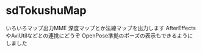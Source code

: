 # sdTokushuMap
いろいろマップ出力MME
深度マップとか法線マップを出力します
AfterEffectsやAviUtilなどとの連携にどうぞ
OpenPose準拠のポーズの表示もできるようにしました
